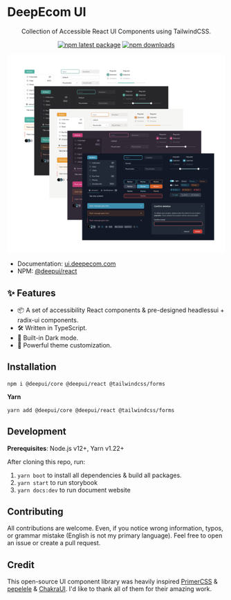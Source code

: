# DeepEcom UI

<div align="center">
Collection of Accessible React UI Components using TailwindCSS.

[![npm latest package](https://img.shields.io/npm/v/@deepui/react/latest.svg)](https://www.npmjs.com/package/@deepui/react)
[![npm downloads](https://img.shields.io/npm/dm/@deepui/react.svg)](https://www.npmjs.com/package/@deepui/react)

</div>

![](docs/public/themes/screenshot.png)

-  Documentation: [ui.deepecom.com](https://www.ui.deepecom.com/getting-started)
-  NPM: [@deepui/react](https://www.npmjs.com/package/@deepui/react)
## ✨ Features

- 📦 A set of accessibility React components & pre-designed headlessui + radix-ui components.
- 🛠️ Written in TypeScript.
- 🌙 Built-in Dark mode.
- 🌈 Powerful theme customization.

## Installation

```
npm i @deepui/core @deepui/react @tailwindcss/forms
```

**Yarn**

```
yarn add @deepui/core @deepui/react @tailwindcss/forms
```

## Development

**Prerequisites**: Node.js v12+, Yarn v1.22+

After cloning this repo, run:

1. `yarn boot` to install all dependencies & build all packages.
2. `yarn start` to run storybook
3. `yarn docs:dev` to run document website

## Contributing

All contributions are welcome. Even, if you notice wrong information, typos, or grammar mistake (English is not my primary language). Feel free to open an issue or create a pull request.

## Credit

This open-source UI component library was heavily inspired [PrimerCSS](https://primer.style/) & [pepelele](https://github.com/pepelele) & [ChakraUI](https://chakra-ui.com). I'd like to thank all of them for their amazing work.
